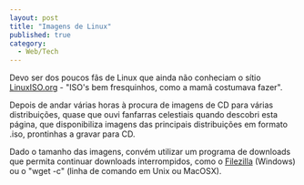 ```yaml
---
layout: post
title: "Imagens de Linux"
published: true
category:
  - Web/Tech
---
```


Devo ser dos poucos fãs de Linux que ainda não conheciam o sítio
[LinuxISO.org] - "ISO's bem fresquinhos, como a mamã costumava fazer".

Depois de andar várias horas à procura de imagens de CD para várias
distribuições, quase que ouvi fanfarras celestiais quando descobri esta
página, que disponibiliza imagens das principais distribuições em
formato .iso, prontinhas a gravar para CD.

Dado o tamanho das imagens, convém utilizar um programa de downloads que
permita continuar downloads interrompidos, como o [Filezilla] (Windows)
ou o "wget -c" (linha de comando em Unix ou MacOSX).

  [LinuxISO.org]: http://www.linuxiso.org/index.php
  [Filezilla]: http://sourceforge.net/projects/filezilla
